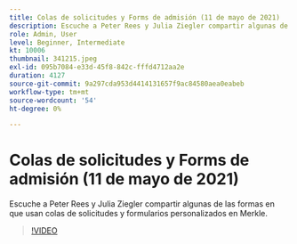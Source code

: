 ```yaml
---
title: Colas de solicitudes y Forms de admisión (11 de mayo de 2021)
description: Escuche a Peter Rees y Julia Ziegler compartir algunas de las formas en que usan colas de solicitudes y formularios personalizados en Merkle.
role: Admin, User
level: Beginner, Intermediate
kt: 10006
thumbnail: 341215.jpeg
exl-id: 095b7084-e33d-45f8-842c-fffd4712aa2e
duration: 4127
source-git-commit: 9a297cda953d4414131657f9ac84580aea0eabeb
workflow-type: tm+mt
source-wordcount: '54'
ht-degree: 0%

---
```


# Colas de solicitudes y Forms de admisión (11 de mayo de 2021)

Escuche a Peter Rees y Julia Ziegler compartir algunas de las formas en que usan colas de solicitudes y formularios personalizados en Merkle.

>[!VIDEO](https://video.tv.adobe.com/v/341215/?quality=12&learn=on)
